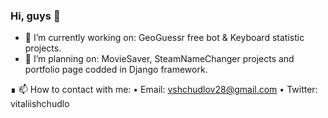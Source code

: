 ### Hi, guys 👋

- 🔭 I’m currently working on: GeoGuessr free bot & Keyboard statistic projects.
- 📝 I’m planning on: MovieSaver, SteamNameChanger projects and portfolio page codded in Django framework.

∎ 📫 How to contact with me: 
                    • Email: vshchudlov28@gmail.com
                    • Twitter: vitaliishchudlo




<!--
- 🌱 I’m currently learning: 
- 👯 I’m looking to collaborate on 
- 🤔 I’m looking for help with 
- 💬 Ask me about 
- 😄 Pronouns: 
- ⚡ Fun fact: 
